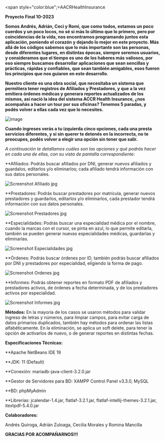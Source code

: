 <span style="color:blue";>AACRHealthInsurance</span>

**Proyecto Final 10-2023**

**Somos Andrés, Adrián, Ceci y Romi,  que como todos, estamos un poco cuerdos y un poco locos, no sé si más lo último que lo primero, pero por coincidencias de la vida, nos encontramos programando juntos esta aplicación, poniendo el corazón y dejando lo mejor en este proyecto.
Más allá de los códigos sabemos que lo más importante son las personas, desde diferentes lugares, en distintas épocas, siempre seremos usuarios, y consideramos que el tiempo es uno de los haberes más valiosos, por eso siempre buscamos desarrollar aplicaciones que sean sencillas y prácticas, rápidas y confiables, que sean también amigables, esos fueron los principios que nos guiaron en este desarrollo.** 

**Nuestro cliente es una obra social, que necesitaba un sistema que permitiera tener registros de Afiliados y Prestadores, y que a la vez emitiera órdenes médicas y generara reportes actualizados de los mismos, así nació
la idea del sistema ACCR Health Insurance, ¿nos acompañás a hacer un tour por sus oficinas? Tenemos 5 paradas, y podés volver a ellas cada vez que lo necesites.** 

![image](https://github.com/RomiMancilla/AACRHealthInsurance/assets/141675896/4d783cbe-66d5-4a29-85bf-a7b72f89e183)

**Cuando ingreses verás a tu izquierda cinco opciones, cada una presta servicios diferentes, y si sin querer te detenés en la incorrecta, no te preocupes, podés volver a elegir una opción sin tener que salir.**

*A continuación te detallamos cuáles son las opciones y qué podrás hacer en cada una de ellas, con su vista de pantalla correspondiente:*

**Afiliados: Podrás buscar afiliados por DNI, generar nuevos afiliados y guardalos, editarlos y/o eliminarlos; cada afiliado tendrá información con sus datos personales.

![Screenshot Afiliado jpg](https://github.com/RomiMancilla/AACRHealthInsurance/assets/141675896/01d322c3-b69f-4b5a-868e-db6a150873c2)



**Prestadores: Podrás buscar prestadores por matrícula, generar nuevos prestadores y guardarlos, editarlos y/o eliminarlos, cada prestador tendrá información con sus datos personales.

![Screenshot Prestadores jpg](https://github.com/RomiMancilla/AACRHealthInsurance/assets/141675896/297c3a6b-3c6f-4a86-be35-a1f3b4cee64c)



**Especialidades: Podrás buscar una especialidad médica por el nombre, cuando la marcas con el cursor, se pinta en azul, lo que permite editarla, también se pueden generar nuevas especialidades médicas, guardarlas y eliminarlas.

![Screenshot Especialidades jpg](https://github.com/RomiMancilla/AACRHealthInsurance/assets/141675896/899988a1-f018-4d5a-8970-fac531a8b974)



**Órdenes: Podrás buscar órdenes por ID, también podrás buscar afiliados por DNI y prestadores por especialidad, eligiendo la forma de pago.

![Screenshot Ordenes jpg](https://github.com/RomiMancilla/AACRHealthInsurance/assets/141675896/2355199f-f3ec-43df-b2a7-8c89592acbdc)



**Informes: Podrás obtener reportes en formato PDF de afiliados y prestadores activos, de órdenes a fecha determinada, y de los prestadores activos por especialidad.

![Screenshot Informes jpg](https://github.com/RomiMancilla/AACRHealthInsurance/assets/141675896/f7c257ef-72b6-4888-9726-7eacf938bc16)




**Métodos:**
En la mayoría de los casos se usaron métodos para validar ingreso de letras y números, para limpiar campos, para evitar carga de datos primarios duplicados, también hay métodos para ordenar las listas alfabéticamente.
En la eliminación, se aplica un soft delete, para tener la opción de activarlos de nuevo, o de generar reportes en distintas fechas. 

**Especificaciones Técnicas:**

**Apache NetBeans IDE 19

**JDK: 11 (Default)

**Conexión: mariadb-java-client-3.2.0.jar  

**Gestor de Servidores para BD: XAMPP Control Panel v3.3.0, MySQL

**BD: phpMyAdmin

**Librerías: jcalendar-1.4.jar, flatlaf-3.2.1.jar, flatlaf-intellij-themes-3.2.1.jar, itextpdf-5.4.0.jar



**Colaboradores:**

Andrés Quiroga, Adrián Zuloaga, Cecilia Morales y Romina Mancilla






**GRACIAS POR ACOMPAÑARNOS!!!**


